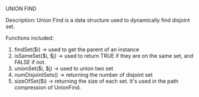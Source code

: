 UNION FIND

Description: 
	Union Find is a data structure used to dynamically find disjoint set. 

Functions included: 
1. findSet($i) -> used to get the parent of an instance
2. isSameSet($i, $j) -> used to return TRUE if they are on the same set, and FALSE if not.
3. unionSet($i, $j) -> used to union two set
4. numDisjointSets() -> returning the number of disjoint set
5. sizeOfSet($i) -> returning the size of each set. It's used in the path compression of UnionFind. 

